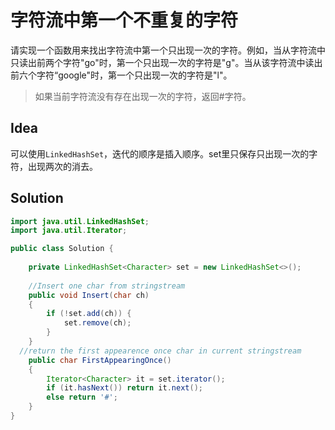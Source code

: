 # 字符流中第一个不重复的字符

请实现一个函数用来找出字符流中第一个只出现一次的字符。例如，当从字符流中只读出前两个字符"go"时，第一个只出现一次的字符是"g"。当从该字符流中读出前六个字符“google"时，第一个只出现一次的字符是"l"。

>  如果当前字符流没有存在出现一次的字符，返回#字符。

## Idea

可以使用`LinkedHashSet`，迭代的顺序是插入顺序。set里只保存只出现一次的字符，出现两次的消去。

## Solution

```java
import java.util.LinkedHashSet;
import java.util.Iterator;

public class Solution {
    
    private LinkedHashSet<Character> set = new LinkedHashSet<>();
    
    //Insert one char from stringstream
    public void Insert(char ch)
    {
        if (!set.add(ch)) {
            set.remove(ch);
        }
    }
  //return the first appearence once char in current stringstream
    public char FirstAppearingOnce()
    {
        Iterator<Character> it = set.iterator();
        if (it.hasNext()) return it.next();
        else return '#';
    }
}
```

